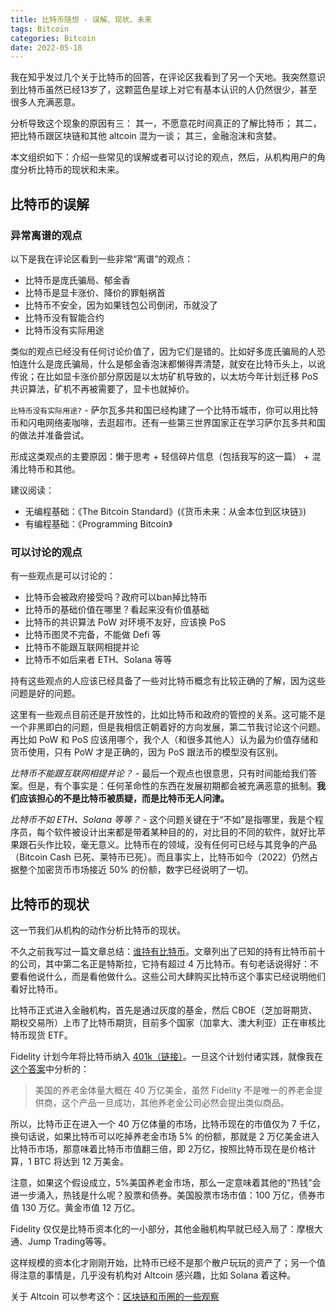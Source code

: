 ```yaml
---
title: 比特币随想 - 误解、现状、未来
tags: Bitcoin
categories: Bitcoin
date: 2022-05-18
---
```


我在知乎发过几个关于比特币的回答，在评论区我看到了另一个天地。我突然意识到比特币虽然已经13岁了，这颗蓝色星球上对它有基本认识的人仍然很少，甚至很多人充满恶意。

分析导致这个现象的原因有三：
其一，不愿意花时间真正的了解比特币；
其二，把比特币跟区块链和其他 altcoin 混为一谈；
其三，金融泡沫和贪婪。

本文组织如下：介绍一些常见的误解或者可以讨论的观点，然后，从机构用户的角度分析比特币的现状和未来。

## 比特币的误解

### 异常离谱的观点

以下是我在评论区看到一些非常“离谱”的观点：

- 比特币是庞氏骗局、郁金香
- 比特币是显卡涨价、降价的罪魁祸首
- 比特币不安全，因为如果钱包公司倒闭，币就没了
- 比特币没有智能合约
- 比特币没有实际用途

类似的观点已经没有任何讨论价值了，因为它们是错的。比如好多庞氏骗局的人恐怕连什么是庞氏骗局，什么是郁金香泡沫都懒得弄清楚，就安在比特币头上，以讹传讹；在比如显卡涨价部分原因是以太坊矿机导致的，以太坊今年计划迁移 PoS 共识算法，矿机不再被需要了，显卡也就掉价。

`比特币没有实际用途?` - 萨尔瓦多共和国已经构建了一个比特币城市，你可以用比特币和闪电网络麦咖啡，去逛超市。还有一些第三世界国家正在学习萨尔瓦多共和国的做法并准备尝试。

形成这类观点的主要原因：懒于思考 + 轻信碎片信息（包括我写的这一篇） + 混淆比特币和其他。

建议阅读：

- 无编程基础：《The Bitcoin Standard》(《货币未来：从金本位到区块链》)
- 有编程基础：《Programming Bitcoin》

### 可以讨论的观点

有一些观点是可以讨论的：

- 比特币会被政府接受吗？政府可以ban掉比特币
- 比特币的基础价值在哪里？看起来没有价值基础
- 比特币的共识算法 PoW 对环境不友好，应该换 PoS
- 比特币图灵不完备，不能做 Defi 等
- 比特币不能跟互联网相提并论
- 比特币不如后来者 ETH、Solana 等等

持有这些观点的人应该已经具备了一些对比特币概念有比较正确的了解，因为这些问题是好的问题。

这里有一些观点目前还是开放性的，比如比特币和政府的管控的关系。这可能不是一个非黑即白的问题，但是我相信正朝着好的方向发展，第二节我讨论这个问题。再比如 PoW 和 PoS 应该用哪个，我个人（和很多其他人）认为最为价值存储和货币使用，只有 PoW 才是正确的，因为 PoS 跟法币的模型没有区别。

*比特币不能跟互联网相提并论？* - 最后一个观点也很意思，只有时间能给我们答案。但是，有个事实是：任何革命性的东西在发展初期都会被充满恶意的抵制。**我们应该担心的不是比特币被质疑，而是比特币无人问津。**

*比特币不如 ETH、Solana 等等？* - 这个问题关键在于“不如”是指哪里，我是个程序员，每个软件被设计出来都是带着某种目的的，对比目的不同的软件，就好比苹果跟石头作比较，毫无意义。比特币在的领域，没有任何可已经与其竞争的产品（Bitcoin Cash 已死、莱特币已死）。而且事实上，比特币如今（2022）仍然占据整个加密货币市场接近 50% 的份额，数字已经说明了一切。

## 比特币的现状

这一节我们从机构的动作分析比特币的现状。

不久之前我写过一篇文章总结：[谁持有比特币](https://wangzhe3224.github.io/2022/03/06/who_has_bitcoin/)。文章列出了已知的持有比特币前十的公司，其中第二名正是特斯拉，它持有超过 4 万比特币。有句老话说得好：不要看他说什么，而是看他做什么。这些公司大肆购买比特币这个事实已经说明他们看好比特币。

比特币正式进入金融机构，首先是通过灰度的基金，然后 CBOE（芝加哥期货、期权交易所）上市了比特币期货，目前多个国家（加拿大、澳大利亚）正在审核比特币现货 ETF。

Fidelity 计划今年将比特币纳入 [401k（链接）](https://edition.cnn.com/2022/04/26/success/fidelity-bitcoin-401k/index.html)。一旦这个计划付诸实践，就像我在[这个答案](https://www.zhihu.com/question/530592159/answer/2464782937)中分析的：

> 美国的养老金体量大概在 40 万亿美金，虽然 Fidelity 不是唯一的养老金提供商，这个产品一旦成功，其他养老金公司必然会提出类似商品。

所以，比特币正在进入一个 40 万亿体量的市场，比特币现在的市值仅为 7 千亿，换句话说，如果比特币可以吃掉养老金市场 5% 的份额，那就是 2 万亿美金进入比特币市场，那意味着比特币市值翻三倍，即 2万亿，按照比特币现在是价格计算，1 BTC 将达到 12 万美金。

注意，如果这个假设成立，5%美国养老金市场，那么一定意味着其他的“热钱”会进一步涌入，热钱是什么呢？股票和债券。美国股票市场市值：100 万亿，债券市值 130 万亿。黄金市值 12 万亿。

Fidelity 仅仅是比特币资本化的一小部分，其他金融机构早就已经入局了：摩根大通、Jump Trading等等。

这样规模的资本化才刚刚开始，比特币已经不是那个散户玩玩的资产了；另一个值得注意的事情是，几乎没有机构对 Altcoin 感兴趣，比如 Solana 着这种。

关于 Altcoin 可以参考这个：[区块链和币圈的一些观察](https://zhuanlan.zhihu.com/p/452488138)